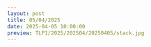 ```yaml
---
layout: post
title: 05/04/2025
date: 2025-04-05 10:00:00
preview: TLP1/2025/202504/20250405/stack.jpg
---
```

